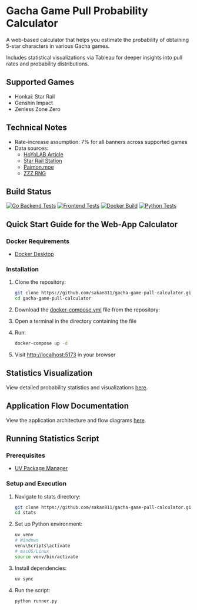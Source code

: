 # Gacha Game Pull Probability Calculator

A web-based calculator that helps you estimate the probability of obtaining 5-star characters in various Gacha games.

Includes statistical visualizations via Tableau for deeper insights into pull rates and probability distributions.

## Supported Games

- Honkai: Star Rail
- Genshin Impact
- Zenless Zone Zero

## Technical Notes

- Rate-increase assumption: 7% for all banners across supported games
- Data sources:
  - [HoYoLAB Article](https://www.hoyolab.com/article/497840)
  - [Star Rail Station](https://starrailstation.com/en/warp#global)
  - [Paimon.moe](https://paimon.moe/wish/tally?id=300077)
  - [ZZZ RNG](https://zzz.rng.moe/en/tracker/global#3001)

## Build Status

[![Go Backend Tests](https://github.com/sakan811/honkai-star-rail-warp-calculator/actions/workflows/go-test.yml/badge.svg)](https://github.com/sakan811/honkai-star-rail-warp-calculator/actions/workflows/go-test.yml)
[![Frontend Tests](https://github.com/sakan811/honkai-star-rail-warp-calculator/actions/workflows/frontend-test.yml/badge.svg)](https://github.com/sakan811/honkai-star-rail-warp-calculator/actions/workflows/frontend-test.yml)
[![Docker Build](https://github.com/sakan811/gacha-game-pull-calculator/actions/workflows/docker-build.yml/badge.svg)](https://github.com/sakan811/gacha-game-pull-calculator/actions/workflows/docker-build.yml)
[![Python Tests](https://github.com/sakan811/gacha-game-pull-calculator/actions/workflows/python-test.yml/badge.svg)](https://github.com/sakan811/gacha-game-pull-calculator/actions/workflows/python-test.yml)

## Quick Start Guide for the Web-App Calculator

### Docker Requirements

- [Docker Desktop](https://www.docker.com/products/docker-desktop/)

### Installation

1. Clone the repository:

   ```bash
   git clone https://github.com/sakan811/gacha-game-pull-calculator.git
   cd gacha-game-pull-calculator
   ```

2. Download the [docker-compose.yml](./docker-compose.yml) file from the repository:

3. Open a terminal in the directory containing the file

4. Run:

   ```bash
   docker-compose up -d
   ```

5. Visit [http://localhost:5173](http://localhost:5173) in your browser

## Statistics Visualization

View detailed probability statistics and visualizations [here](https://public.tableau.com/views/GachaPullAnalysis/HoyoverseGames-GachaPullAnalysis?:language=th-TH&:sid=&:redirect=auth&:display_count=n&:origin=viz_share_link).

## Application Flow Documentation

View the application architecture and flow diagrams [here](/docs/FLOW.md).

## Running Statistics Script

### Prerequisites

- [UV Package Manager](https://docs.astral.sh/uv/getting-started/installation/)

### Setup and Execution

1. Navigate to stats directory:

   ```bash
   git clone https://github.com/sakan811/gacha-game-pull-calculator.git
   cd stats
   ```

2. Set up Python environment:

   ```bash
   uv venv
   # Windows
   venv\Scripts\activate
   # macOS/Linux
   source venv/bin/activate
   ```

3. Install dependencies:

   ```bash
   uv sync
   ```

4. Run the script:

   ```bash
   python runner.py
   ```
